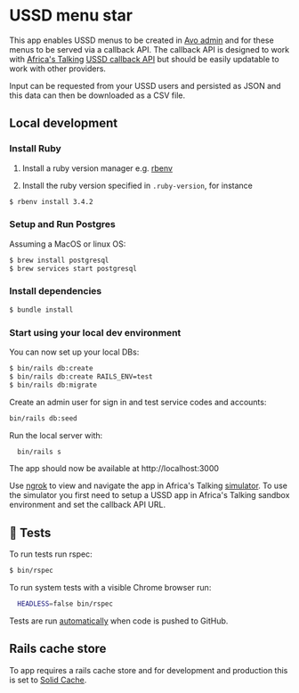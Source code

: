 # USSD menu star

This app enables USSD menus to be created in [Avo admin](https://avohq.io/) and for these menus to be served via a callback API. The callback API is designed to work with [Africa's Talking](https://africastalking.com/ussd) [USSD callback API](https://developers.africastalking.com/docs/ussd/handle_sessions) but should be easily updatable to work with other providers.

Input can be requested from your USSD users and persisted as JSON and this data can then be downloaded as a CSV file.

## Local development

### Install Ruby

1. Install a ruby version manager e.g. [rbenv](https://github.com/rbenv/rbenv)

2. Install the ruby version specified in `.ruby-version`, for instance

```bash
$ rbenv install 3.4.2
```

### Setup and Run Postgres

Assuming a MacOS or linux OS:
```bash
$ brew install postgresql
$ brew services start postgresql
```

### Install dependencies

```bash
$ bundle install
```

### Start using your local dev environment

You can now set up your local DBs:

```bash
$ bin/rails db:create
$ bin/rails db:create RAILS_ENV=test
$ bin/rails db:migrate
```

Create an admin user for sign in and test service codes and accounts:
```bash
bin/rails db:seed
```

Run the local server with:

```bash
  bin/rails s
```

The app should now be available at http://localhost:3000

Use [ngrok](https://ngrok.com/) to view and navigate the app in Africa's Talking [simulator](https://developers.africastalking.com/simulator). To use the simulator you first need to setup a USSD app in Africa's Talking sandbox environment and set the callback API URL.

## 💯 Tests

To run tests run rspec:

```bash
$ bin/rspec
```

To run system tests with a visible Chrome browser run:

```bash
  HEADLESS=false bin/rspec
```

Tests are run [automatically](.github/workflows/ci.yml) when code is pushed to GitHub.

## Rails cache store

To app requires a rails cache store and for development and production this is set to [Solid Cache](https://github.com/rails/solid_cache?tab=readme-ov-file#solid-cache).
